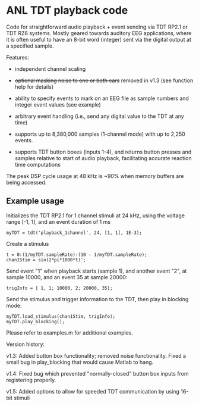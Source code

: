 # ANL TDT playback code

Code for straightforward audio playback + event sending via TDT RP2.1 or TDT RZ6 systems.
Mostly geared towards auditory EEG applications, where it is often useful to
have an 8-bit word (integer) sent via the digital output at a specified sample.

Features:

* independent channel scaling

* ~~optional masking noise to one or both ears~~ removed in v1.3 (see function 
  help for details)

* ability to specify events to mark on an EEG file as sample numbers and
  integer event values (see example)

* arbitrary event handling (i.e., send any digital value to the TDT at any
  time)

* supports up to 8,380,000 samples (1-channel mode) with up to 2,250 events.

* supports TDT button boxes (inputs 1-4), and returns button presses and
  samples relative to start of audio playback, facilitating accurate reaction 
  time computations

The peak DSP cycle usage at 48 kHz is ~90% when memory buffers are being
accessed.

Example usage
--------------
Initializes the TDT RP2.1 for 1 channel stimuli at 24 kHz, using the voltage
range [-1, 1], and an event duration of 1 ms

```
myTDT = tdt('playback_1channel', 24, [1, 1], 1E-3);
```

Create a stimulus
```
t = 0:(1/myTDT.sampleRate):(10 - 1/myTDT.sampleRate);
chan1Stim = sin(2*pi*1000*t)';
```

Send event "1" when playback starts (sample 1), and another event "2", at
sample 10000, and an event 35 at sample 20000:
```
trigInfo = [ 1, 1; 10000, 2; 20000, 35];
```

Send the stimulus and trigger information to the TDT, then play in blocking mode:
```
myTDT.load_stimulus(chan1Stim, trigInfo);
myTDT.play_blocking();
```

Please refer to examples.m for additional examples.

Version history:

v1.3: Added button box functionality; removed noise functionality. Fixed a
small bug in play_blocking that would cause Matlab to hang.

v1.4: Fixed bug which prevented "normally-closed" button box inputs from registering properly.

v1.5: Added options to allow for speeded TDT communication by using 16-bit stimuli 
